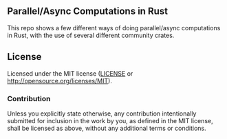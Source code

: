## Parallel/Async Computations in Rust
This repo shows a few different ways of doing parallel/async computations in Rust, with the use of several different community crates.

## License
Licensed under the MIT license ([LICENSE](LICENSE) or http://opensource.org/licenses/MIT).

### Contribution
Unless you explicitly state otherwise, any contribution intentionally
submitted for inclusion in the work by you, as defined in the MIT
license, shall be licensed as above, without any additional terms or
conditions.
